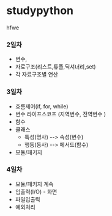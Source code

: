 # studypython
hfwe

### 2일차
- 변수,
- 자료구조(리스트,튜플,딕셔너리,set)
- 각 자료구조별 연산 

### 3일차 
- 흐름제어(if, for, while)
- 변수 라이프스코프 (지역변수, 전역번수 )
- 함수 
- 클래스
    - 특성(명사) --> 속성(변수)
    - 행동(동사) --> 메서드(함수)
- 모듈/패키지

### 4일차 
- 모듈/패키지 계속
- 입출력(I/O) - 화면
- 파일입출력
- 예외처리



